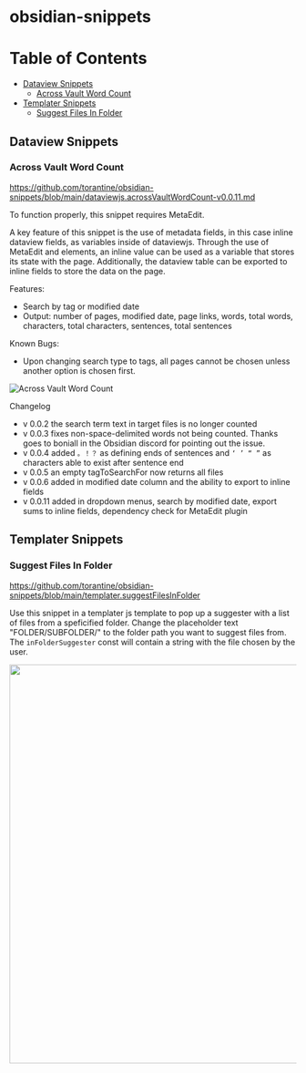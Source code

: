 # obsidian-snippets

# Table of Contents
- [Dataview Snippets](#Dataview-Snippets)
  - [Across Vault Word Count](#Across-Vault-Word-Count)
- [Templater Snippets](#Templater-Snippets)
  - [Suggest Files In Folder](#Suggest-Files-In-Folder)   

## Dataview Snippets

### Across Vault Word Count

<https://github.com/torantine/obsidian-snippets/blob/main/dataviewjs.acrossVaultWordCount-v0.0.11.md>

To function properly, this snippet requires MetaEdit.

A key feature of this snippet is the use of metadata fields, in this case inline dataview fields, as variables inside of dataviewjs. Through the use of MetaEdit and elements, an inline value can be used as a variable that stores its state with the page. Additionally, the dataview table can be exported to inline fields to store the data on the page.



Features:
- Search by tag or modified date
- Output: number of pages, modified date, page links, words, total words, characters, total characters, sentences, total sentences

Known Bugs:
- Upon changing search type to tags, all pages cannot be chosen unless another option is chosen first.

![Across Vault Word Count](https://user-images.githubusercontent.com/52270977/121964956-25fec300-cd21-11eb-96fd-d134958d1bc8.gif)

Changelog

- v 0.0.2 the search term text in target files is no longer counted 
- v 0.0.3 fixes non-space-delimited words not being counted. Thanks goes to boniall in the Obsidian discord for pointing out the issue.
- v 0.0.4 added `。！？` as defining ends of sentences and `‘ ’ “ ”` as characters able to exist after sentence end
- v 0.0.5 an empty tagToSearchFor now returns all files
- v 0.0.6 added in modified date column and the ability to export to inline fields
- v 0.0.11 added in dropdown menus, search by modified date, export sums to inline fields, dependency check for MetaEdit plugin

## Templater Snippets

### Suggest Files In Folder 

<https://github.com/torantine/obsidian-snippets/blob/main/templater.suggestFilesInFolder>

Use this snippet in a templater js template to pop up a suggester with a list of files from a speficified folder. Change the placeholder text "FOLDER/SUBFOLDER/" to the folder path you want to suggest files from. The `inFolderSuggester` const will contain a string with the file chosen by the user.

<a href="https://user-images.githubusercontent.com/52270977/122629531-89b32400-d072-11eb-9cc9-07d94a8058a5.gif" target="_blank"><img src="https://user-images.githubusercontent.com/52270977/122629531-89b32400-d072-11eb-9cc9-07d94a8058a5.gif" align="left" height="700"></a>
